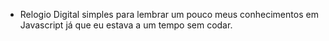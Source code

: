 - Relogio Digital simples para lembrar um pouco meus conhecimentos em Javascript já que eu estava a um tempo sem codar.

<!---
TacieleCosta/TacieleCosta is a ✨ special ✨ repository because its `README.md` (this file) appears on your GitHub profile.
You can click the Preview link to take a look at your changes.
--->
